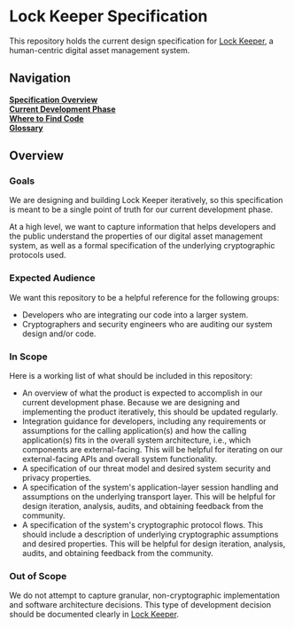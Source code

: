 # Lock Keeper Specification

This repository holds the current design specification for [Lock Keeper](https://github.com/boltlabs-inc/key-mgmt), a human-centric digital asset management system.

## Navigation
[**Specification Overview**](#overview)<br>
[**Current Development Phase**](current-development-phase.md) <br>
[**Where to Find Code**](repository-list.md)<br>
[**Glossary**](glossary.md)

## Overview
### Goals
We are designing and building Lock Keeper iteratively, so this specification is meant to be a single point of truth for our current development phase.

At a high level, we want to capture information that helps developers and the public understand the properties of our digital asset management system, as well as a formal specification of the underlying cryptographic protocols used. 

### Expected Audience
We want this repository to be a helpful reference for the following groups:
- Developers who are integrating our code into a larger system.
- Cryptographers and security engineers who are auditing our system design and/or code.

### In Scope
Here is a working list of what should be included in this repository:
- An overview of what the product is expected to accomplish in our current development phase. Because we are designing and implementing the product iteratively, this should be updated regularly.
- Integration guidance for developers, including any requirements or assumptions for the calling application(s) and how the calling application(s) fits in the overall system architecture, i.e., which components are external-facing. This will be helpful for iterating on our external-facing APIs and overall system functionality.
- A specification of our threat model and desired system security and privacy properties.
- A specification of the system's application-layer session handling and assumptions on the underlying transport layer. This will be helpful for design iteration, analysis, audits, and obtaining feedback from the community.
- A specification of the system's cryptographic protocol flows. This should include a description of underlying cryptographic assumptions and desired properties. This will be helpful for design iteration, analysis, audits, and obtaining feedback from the community.

### Out of Scope
We do not attempt to capture granular, non-cryptographic implementation and software architecture decisions. This type of development decision should be documented clearly in [Lock Keeper](https://github.com/boltlabs-inc/key-mgmt).






